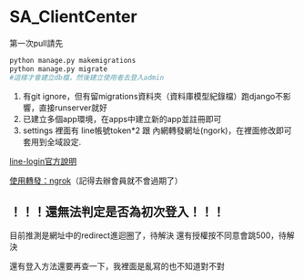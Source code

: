 # SA_ClientCenter

第一次pull請先
```sh
python manage.py makemigrations
python manage.py migrate
#這樣才會建立db檔，然後建立使用者去登入admin
```

1. 有git ignore，但有留migrations資料夾（資料庫模型紀錄檔）跑django不影響，直接runserver就好
2. 已建立多個app環境，在apps中建立新的app並註冊即可  
3. settings 裡面有 line帳號token*2 跟 內網轉發網址(ngork)，在裡面修改即可套用到全域設定.

[line-login官方說明](https://developers.line.biz/en/reference/line-login/#response-headers)

[使用轉發：ngrok](https://ngrok.com/)（記得去辦會員就不會過期了）

## ！！！還無法判定是否為初次登入！！！
目前推測是網址中的redirect進迴圈了，待解決
還有授權按不同意會跳500，待解決

還有登入方法還要再查一下，我裡面是亂寫的也不知道對不對
